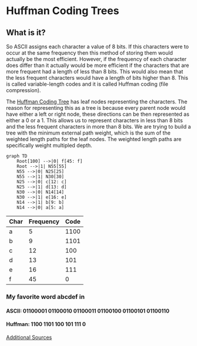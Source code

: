 # Huffman Coding Trees

## What is it?

So ASCII assigns each character a value of 8 bits. If this characters were to occur at the same frequency then this method of storing them would actually be the most efficient. However, if the frequency of each character does differ than it actually would be more efficient if the characters that are more frequent had a length of less than 8 bits. This would also mean that the less frequent characters would have a length of bits higher than 8. This is called variable-length codes and it is called Huffman coding (file compression).

The [Huffman Coding Tree](https://en.wikipedia.org/wiki/Huffman_coding) has leaf nodes representing the characters. The reason for representing this as a tree is because every parent node would have either a left or right node, these directions can be then represented as either a 0 or a 1. This allows us to represent characters in less than 8 bits and the less frequent characters in more than 8 bits. We are trying to build a tree with the minimum external path weight, which is the sum of the weighted length paths for the leaf nodes. The weighted length paths are specifically weight multipled depth.



```mermaid
graph TD
    Root[100] -->|0| f[45: f]
    Root -->|1| N55[55]
    N55 -->|0| N25[25]
    N55 -->|1| N30[30]
    N25 -->|0| c[12: c]
    N25 -->|1| d[13: d]
    N30 -->|0| N14[14]
    N30 -->|1| e[16: e]
    N14 -->|1| b[9: b]
    N14 -->|0| a[5: a]
```

| Char    | Frequency | Code |
| -------- | ------- | ------- |
| a |  5    | 1100 |
| b |  9    | 1101 |
| c |  12   | 100  |
| d |  13   | 101  |
| e |  16   | 111  |
| f | 45    | 0    |

### My favorite word abcdef in
#### ASCII: 01100001 01100010 01100011 01100100 01100101 01100110
#### Huffman: 1100 1101 100 101 111 0


[Additional Sources](https://opendsa-server.cs.vt.edu/ODSA/Books/Everything/html/Huffman.html)